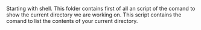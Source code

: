 Starting with shell.
This folder contains first of all an script of the comand to show the current directory we are working on.
This script contains the comand to list the contents of your current directory.

